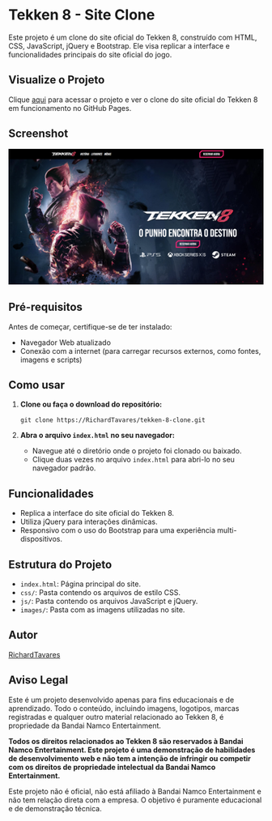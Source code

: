 # Tekken 8 - Site Clone

Este projeto é um clone do site oficial do Tekken 8, construído com HTML, CSS, JavaScript, jQuery e Bootstrap. Ele visa replicar a interface e funcionalidades principais do site oficial do jogo.

## Visualize o Projeto

Clique [aqui](https://richardtavares.github.io/tekken8/) para acessar o projeto e ver o clone do site oficial do Tekken 8 em funcionamento no GitHub Pages.

## Screenshot

![Screenshot do Projeto](screenshot.png)

## Pré-requisitos

Antes de começar, certifique-se de ter instalado:

- Navegador Web atualizado
- Conexão com a internet (para carregar recursos externos, como fontes, imagens e scripts)

## Como usar

1. **Clone ou faça o download do repositório:**
    ```
    git clone https://RichardTavares/tekken-8-clone.git
    ```

2. **Abra o arquivo `index.html` no seu navegador:** 
   - Navegue até o diretório onde o projeto foi clonado ou baixado.
   - Clique duas vezes no arquivo `index.html` para abri-lo no seu navegador padrão.

## Funcionalidades

- Replica a interface do site oficial do Tekken 8.
- Utiliza jQuery para interações dinâmicas.
- Responsivo com o uso do Bootstrap para uma experiência multi-dispositivos.

## Estrutura do Projeto

- `index.html`: Página principal do site.
- `css/`: Pasta contendo os arquivos de estilo CSS.
- `js/`: Pasta contendo os arquivos JavaScript e jQuery.
- `images/`: Pasta com as imagens utilizadas no site.

## Autor

[RichardTavares](https://github.com/RichardTavares)

## Aviso Legal

Este é um projeto desenvolvido apenas para fins educacionais e de aprendizado. Todo o conteúdo, incluindo imagens, logotipos, marcas registradas e qualquer outro material relacionado ao Tekken 8, é propriedade da Bandai Namco Entertainment.

**Todos os direitos relacionados ao Tekken 8 são reservados à Bandai Namco Entertainment. Este projeto é uma demonstração de habilidades de desenvolvimento web e não tem a intenção de infringir ou competir com os direitos de propriedade intelectual da Bandai Namco Entertainment.**

Este projeto não é oficial, não está afiliado à Bandai Namco Entertainment e não tem relação direta com a empresa. O objetivo é puramente educacional e de demonstração técnica.
